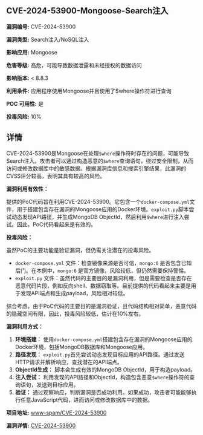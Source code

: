 ## CVE-2024-53900-Mongoose-Search注入

**漏洞编号:** CVE-2024-53900

**漏洞类型:** Search注入/NoSQL注入

**影响应用:** Mongoose

**危害等级:** 高危，可能导致数据泄露和未经授权的数据访问

**影响版本:** < 8.8.3

**利用条件:** 应用程序使用Mongoose并且使用了$where操作符进行查询

**POC 可用性:** 是

**投毒风险:** 10%

## 详情

CVE-2024-53900是Mongoose在处理`$where`操作符时存在的问题，可能导致Search注入。攻击者可以通过构造恶意的`$where`查询语句，绕过安全限制，从而访问或修改数据库中的敏感数据。根据漏洞库信息和搜索引擎结果，此漏洞的CVSS评分较高，表明其具有较高的风险。

**漏洞利用有效性：**

提供的PoC代码旨在利用CVE-2024-53900。它包含一个`docker-compose.yml`文件，用于搭建包含存在漏洞的Mongoose应用的Docker环境。`exploit.py`脚本尝试动态发现API路径，并生成MongoDB ObjectId，然后利用`$where`进行注入尝试。因此，PoC代码看起来是有效的。

**投毒风险：**

虽然PoC的主要功能是验证漏洞，但仍需关注潜在的投毒风险。

*   `docker-compose.yml` 文件：检查镜像来源是否可信，`mongo:6` 是否包含已知后门。在本例中，`mongo:6` 是官方镜像，风险较低，但仍然需要保持警惕。
*   `exploit.py` 文件：虽然代码的主要目的是漏洞利用，但是需要检查是否存在恶意代码片段，例如反向shell、数据窃取等。目前提供的代码看起来主要是用于发现API端点和生成payload，风险相对较低。

综合考虑，由于PoC代码的主要目的是漏洞验证，且代码结构相对简单，恶意代码的隐藏空间有限，因此，投毒风险较低，估计在10%左右。

**漏洞利用方式：**

1.  **环境搭建：** 使用`docker-compose.yml`搭建包含存在漏洞的Mongoose应用的Docker环境，包括MongoDB数据库和Mongoose应用。
2.  **路径发现：** `exploit.py`首先尝试动态发现目标应用的API路径。通过发送HTTP请求并解析响应，查找潜在的API端点。
3.  **ObjectId生成：** 脚本会生成有效的MongoDB ObjectId，用于构造payload。
4.  **注入尝试：** 利用发现的API路径和ObjectId，构造包含恶意`$where`操作符的查询语句，发送到目标应用。
5.  **验证：** 通过观察响应，判断漏洞是否成功利用。如果成功，攻击者可能能够执行任意JavaScript代码，进而访问或修改数据库中的数据。

**项目地址:** [www-spam/CVE-2024-53900](https://github.com/www-spam/CVE-2024-53900)

**漏洞详情:** [CVE-2024-53900](https://nvd.nist.gov/vuln/detail/CVE-2024-53900)